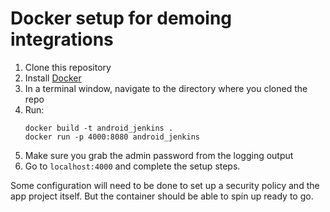 # Docker setup for demoing integrations

1. Clone this repository
2. Install [Docker](https://www.docker.com/get-docker)
3. In a terminal window, navigate to the directory where you cloned the repo
4. Run:
    ```docker
    docker build -t android_jenkins .
    docker run -p 4000:8080 android_jenkins
    ```
5. Make sure you grab the admin password from the logging output
6. Go to `localhost:4000` and complete the setup steps.

Some configuration will need to be done to set up a security policy and the app project itself. But the container should be able to spin up ready to go.